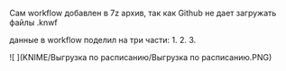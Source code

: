 Сам workflow добавлен в 7z архив, так как Github не дает загружать файлы .knwf

данные в workflow поделил на три части:
1. 
2.
3.

![ ](KNIME/Выгрузка по расписанию/Выгрузка по расписанию.PNG)
